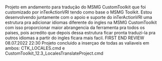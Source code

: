 Projeto em andamento para tradução do MSMG CustomToolkit que foi customizado por inTerActionVRI tendo como base o MSMG Toolkit. Estou desenvolvendo juntamente com o apoio e suporte do inTerActionVRI uma estrutura pra adicionar idiomas diferente do ingles na MSMG CustomToolkit com isso proporcionar maior abrangencia da ferramenta pra todos os paises, pois acredito que depois dessa estrutura ficar pronta traduzi-la pra outros idiomas a partir do ingles ficara mais facil. FIRST END REVIEW 08.07.2022 22:30
Projeto concluido a inserçao de todas as valiaveis em ambos: CTK_LOCALES.cmd e CustomToolkit_12.3_LocalesTranslateProject.cmd
